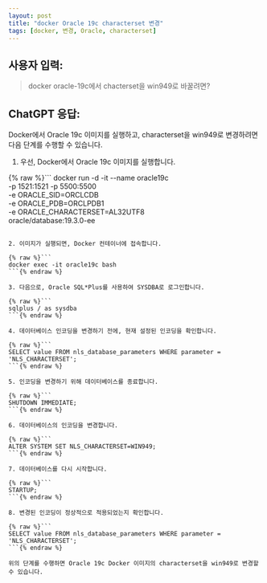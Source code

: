 ```yaml
---
layout: post
title: "docker Oracle 19c characterset 변경"
tags: [docker, 변경, Oracle, characterset]
---
```


## 사용자 입력:
> docker oracle-19c에서 chacterset을 win949로 바꿀려면?

## ChatGPT 응답:
> 

Docker에서 Oracle 19c 이미지를 실행하고, characterset을 win949로 변경하려면 다음 단계를 수행할 수 있습니다.

1. 우선, Docker에서 Oracle 19c 이미지를 실행합니다.

{% raw %}```
docker run -d -it --name oracle19c \
-p 1521:1521 -p 5500:5500 \
-e ORACLE_SID=ORCLCDB \
-e ORACLE_PDB=ORCLPDB1 \
-e ORACLE_CHARACTERSET=AL32UTF8 \
oracle/database:19.3.0-ee
```{% endraw %}

2. 이미지가 실행되면, Docker 컨테이너에 접속합니다.

{% raw %}```
docker exec -it oracle19c bash
```{% endraw %}

3. 다음으로, Oracle SQL*Plus를 사용하여 SYSDBA로 로그인합니다.

{% raw %}```
sqlplus / as sysdba
```{% endraw %}

4. 데이터베이스 인코딩을 변경하기 전에, 현재 설정된 인코딩을 확인합니다.

{% raw %}```
SELECT value FROM nls_database_parameters WHERE parameter = 'NLS_CHARACTERSET';
```{% endraw %}

5. 인코딩을 변경하기 위해 데이터베이스를 종료합니다.

{% raw %}```
SHUTDOWN IMMEDIATE;
```{% endraw %}

6. 데이터베이스의 인코딩을 변경합니다.

{% raw %}```
ALTER SYSTEM SET NLS_CHARACTERSET=WIN949;
```{% endraw %}

7. 데이터베이스를 다시 시작합니다.

{% raw %}```
STARTUP;
```{% endraw %}

8. 변경된 인코딩이 정상적으로 적용되었는지 확인합니다.

{% raw %}```
SELECT value FROM nls_database_parameters WHERE parameter = 'NLS_CHARACTERSET';
```{% endraw %}

위의 단계를 수행하면 Oracle 19c Docker 이미지의 characterset을 win949로 변경할 수 있습니다.


